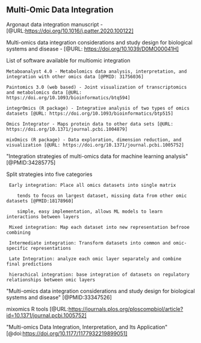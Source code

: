 ## Multi-Omic Data Integration




  Argonaut data integration manuscript - [@URL:https://doi.org/10.1016/j.patter.2020.100122]
  
Multi-omics data integration considerations and study design for biological systems and disease -  [@URL: https://doi.org/10.1039/D0MO00041H]

  List of software available for multiomic integration
    
    Metaboanalyst 4.0 - Metabolomics data analysis, interpretation, and integration with other omics data [@PMID: 31756036]
  
    Paintomics 3.0 (web based) - Joint visualization of transcriptomics and metabolomics data [@URL: https://doi.org/10.1093/bioinformatics/btq594]
    
    integrOmics (R package) - Integrative analysis of two types of omics datasets [@URL: https://doi.org/10.1093/bioinformatics/btp515]
    
    Omics Integrator - Maps protein data to other data sets [@URL: https://doi.org/10.1371/journal.pcbi.1004879]
    
    mixOmics (R package) - Data exploration, dimension reduction, and visualization [@URL: https://doi.org/10.1371/journal.pcbi.1005752]
  

  "Integration strategies of multi-omics data for machine learning analysis" [@PMID:34285775]
  
  Split strategies into five categories
  
     Early integration: Place all omics datasets into single matrix
     
        tends to focus on largest dataset, missing data from other omic datasets [@PMID:18178960] 
        
        simple, easy implementation, allows ML models to learn interactions between layers
        
     Mixed integration: Map each dataset into new representation befrooe combining
     
     Intermediate integration: Transform datasets into common and omic-specific representations
     
     Late Integration: analyze each omic layer separately and combine final predictions
     
     hierachical integration: base integration of datasets on regulatory relationships between omic layers

  "Multi-omics data integration considerations and study design for biological systems and disease" [@PMID:33347526]
  
  mixomics R tools [@URL:https://journals.plos.org/ploscompbiol/article?id=10.1371/journal.pcbi.1005752]
  
  
  
  "Multi-omics Data Integration, Interpretation, and Its Application"  [@doi:https://doi.org/10.1177/1177932219899051]
  
  
  
  
